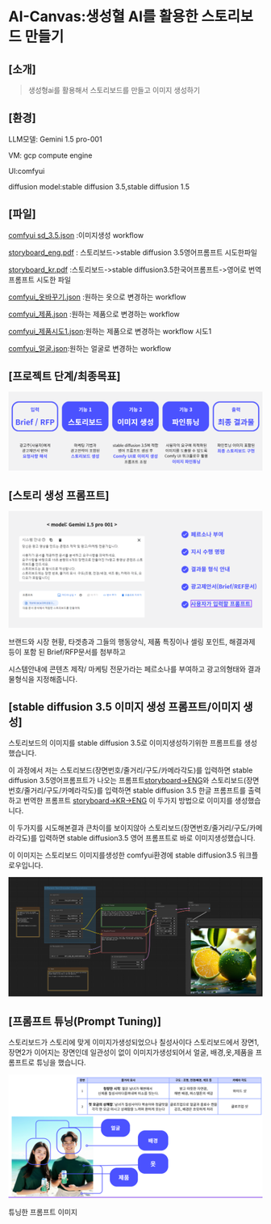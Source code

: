# AI-Canvas:생성혈 AI를 활용한 스토리보드 만들기

## [소개]

>생성형ai를 활용해서 스토리보드를 만들고 이미지 생성하기

## [환경]

LLM모델: Gemini 1.5 pro-001

VM: gcp compute engine 

UI:comfyui 

diffusion model:stable diffusion 3.5,stable diffusion 1.5

## [파일]
[comfyui sd_3.5.json](https://github.com/jinijini20/AI-Canvas/blob/main/comfyui%20workflow/comfyui%20sd_3.5.json) :이미지생성 workflow

[storyboard_eng.pdf](storyboard_eng.pdf) : 스토리보드->stable diffusion 3.5영어프롬프트 시도한파일

[storyboard_kr.pdf](storyboard_kr.pdf) :스토리보드->stable diffusion3.5한국어프롬프트->영어로 번역프롬프트 시도한 파일

[comfyui_옷바꾸기.json](https://github.com/jinijini20/AI-Canvas/blob/main/comfyui%20workflow/comfyui_%EC%98%B7%EB%B0%94%EA%BE%B8%EA%B8%B0.json) :원하는 옷으로 변경하는 workflow

[comfyui_제품.json](https://github.com/jinijini20/AI-Canvas/blob/main/comfyui%20workflow/comfyui_%EC%A0%9C%ED%92%88.json) :원하는 제품으로 변경하는 workflow

[comfyui_제품시도1.json](https://github.com/jinijini20/AI-Canvas/blob/main/comfyui%20workflow/comfyui_%EC%A0%9C%ED%92%88%EC%8B%9C%EB%8F%841.json):원하는 제품으로 변경하는 workflow 시도1

[comfyui_얼굴.json](https://github.com/jinijini20/AI-Canvas/blob/main/comfyui%20workflow/comfyui_%EC%96%BC%EA%B5%B4.json):원하는 얼굴로 변경하는 workflow

## [프로젝트 단계/최종목표]
![project phase/goal](images/story_workflow.png)

## [스토리 생성 프롬프트]
<img src="https://github.com/jinijini20/AI-Canvas/blob/main/images/storyboard_prompt.png" width="700" >

브랜드와 시장 현황, 타겟층과 그들의 행동양식, 제품 특징이나 셀링 포인트, 해결과제 등이 포함 된 Brief/RFP문서를 첨부하고 

시스템안내에 콘텐츠 제작/ 마케팅 전문가라는 페르소나를 부여하고 광고의형태와 결과물형식을 지정해줍니다.

## [stable diffusion 3.5 이미지 생성 프롬프트/이미지 생성]

스토리보드의 이미지를 stable diffusion 3.5로 이미지생성하기위한 프롬프트를 생성했습니다.

이 과정에서 저는 스토리보드(장면번호/줄거리/구도/카메라각도)를 입력하면 stable diffusion 3.5영어프롬프트가 나오는 프롬프트[storyboard->ENG](storyboard_eng.pdf)와 
스토리보드(장면번호/줄거리/구도/카메라각도)를 입력하면 stable diffusion 3.5 한글 프롬프트를 출력하고 번역한 프롬프트 [storyboard->KR->ENG](storyboard_kr.pdf)
이 두가지 방법으로 이미지를 생성했습니다.

이 두가지를 시도해본결과 큰차이를 보이지않아 스토리보드(장면번호/줄거리/구도/카메라각도)를 입력하면 stable diffusion3.5 영어 프롬프트로 바로 이미지생성했습니다.

이 이미지는 스토리보드 이미지를생성한  comfyui환경에 stable diffusion3.5 워크플로우입니다.

<img src="images/comfyui_sd_3.5.png" width="700" >

## [프롬프트 튜닝(Prompt Tuning)]

스토리보드가 스토리에 맞게 이미지가생성되었으나 칠성사이다 스토리보드에서 장면1,장면2가 이어지는 장면인데 일관성이 없이 이미지가생성되어서 얼굴, 배경,옷,제품을 프롬프트로 튜닝을 했습니다.

<img src="images/consistency.png" width="700" >

튜닝한 프롬프트 이미지
